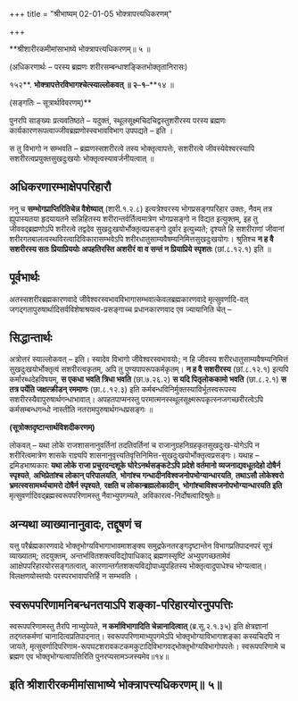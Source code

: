 +++
title = "श्रीभाष्यम् 02-01-05 भोक्त्रापत्त्यधिकरणम्"

+++
<div claऽऽ="elementor-widget-container">

**श्रीशारीरकमीमांसाभाष्ये भोक्त्रापत्त्यधिकरणम्॥ ५ ॥

(अधिकरणार्थः – परस्य ब्रह्मणः शरीरसम्बन्धाशङ्कितभोक्तृतानिरासः)

१५२**. **भोक्त्रापत्तेरविभागश्चेत्स्याल्लोकवत् ॥ २**–**१**–**१४ ॥

(सङ्गतिः – सूत्रार्थविवरणम्)**

 पुनरपि साङ्ख्यः प्रत्यवतिष्ठते – यदुक्तं, स्थूलसूक्ष्मचिदचिद्वस्तुशरीरस्य परस्य ब्रह्मणः कार्यकारणरूपत्वाज्जीवब्रह्मणोस्स्वभावविभाग उपपद्यते – इति ।

 स तु विभागो न सम्भवति – ब्रह्मणस्सशरीरत्वे तस्य भोक्तृत्वापत्तेः, सशरीरत्वे जीवस्येवेश्वरस्यापि सशरीरत्वप्रयुक्तसुखदुःखयोः भोक्तृत्वस्यावर्जनीयत्वात् ॥

## अधिकरणारम्भाक्षेपपरिहारौ

 ननु च **सम्भोगप्राप्तिरितिचेन्न वैशेष्यात्** (शारी.१.२.८) इत्यत्रेश्वरस्य भोगप्रसङ्गपरिहार उक्तः, नैवम् तत्र ह्युपास्यतया हृदयायतने सन्निहितस्य शरीरान्तर्वर्तित्वमात्रेण भोगप्रसङ्गो न विद्यत इत्युक्तम्, इह तु जीववद्ब्रह्मणोऽपि शरीरत्वे तद्वदेव सुखदुःखयोर्भोक्तृत्वप्रसङ्गो दुर्वार इत्युच्यते; दृश्यते हि सशरीराणां जीवानां शरीरगतबालत्वस्थविरत्वादिविकारासम्भवेऽपि शरीरधातुसाम्यवैषम्यनिमित्तसुखदुःखयोगः। श्रुतिश्च **न ह वै सशरीरस्य सतः प्रियाप्रिययोः अपहतिरस्ति अशरीरं वा व सन्तं न प्रियाप्रिये स्पृशतः** (छां.८.१२.१) इति ॥

## पूर्वभार्थः

 अतस्सशरीरब्रह्मकारणवादे जीवेश्वरस्वभावविभागासम्भवात्केवलब्रह्मकारणवादे मृत्सुवर्णादि-वत् जगद्गतापुरुषार्थादिसर्वविशेषाश्रयत्व-प्रसङ्गाच्च प्रधानकारणवाद एव ज्यायानिति चेत् –

## सिद्धान्तार्थः

 अत्रोत्तरं स्याल्लोकवत् – इति। स्यादेव विभागो जीवेश्वरस्वभावयोः; न हि जीवस्य शरीरधातुसाम्यवैषम्यनिमित्तं सुखदुःखयोर्भोक्तृत्वं सशरीरत्वकृतम्, अपि तु पुण्यपापरूपकर्मकृतम्। **न ह वै सशरीरस्य** (छां.८.१२.१) इत्यपि कर्मारब्धदेहविषयम्, **स एकधा भवति त्रिधा भवति** (छा.७.२६.२) **स यदि पितृलोककामो भवति** (छा.८.२.१) **स तत्र पर्येति जक्षत्क्रीडन् रममाणः** (छा.८.१२.३) इति कर्मबन्धविनिर्मुक्तस्याविर्भूतस्वरूपस्य सशरीरस्यैवापुरुषार्थगन्धाभावात्। अपहतपाप्मनस्तु परमात्मनस्स्थूलसूक्ष्मरूपकृत्स्नजगच्छरीरत्वेऽपि कर्मसम्बन्धगन्धो नास्तीति नतरामपुरुषार्थगन्धप्रसङ्गः ॥

**(सूत्रोक्तदृष्टान्तार्थविशदीकरणम्)**

 लोकवत् – यथा लोके राजशासनानुवर्तिनां तदतिवर्तिनां च राजानुग्रहनिग्रहकृतसुखदुःख-योगेऽपि न शरीरित्वमात्रेण शासके राज्ञ्यपि शासनानुवृत्त्यतिवृत्तिनिमित्त-सुखदुःखयोर्भोक्तृत्वप्रसङ्गः। यथाह – द्रमिडभाष्यकारः **यथा लोके राजा प्रचुरदन्दशूके घोरेऽनर्थसङ्कटेऽपि प्रदेशे वर्तमानो व्यजनाद्यवधूतदेहो दोषैर्न स्पृश्यते**, **अभिप्रेतांश्च लोकान् परिपालयति**, **भोगांश्च गन्धादीनविश्वजनोपभोग्यान्धारयति**, **तथाऽसौ लोकेश्वरो भ्रमत्स्वसामर्थ्यचामरो दोषैर्न स्पृश्यते**, **रक्षति च लोकान्ब्रह्मलोकादीन्**, **भोगांश्चाविश्वजनोपभोग्यान्धारयति इति** मृत्सुवर्णादिवद्ब्रह्मस्वरूपपरिणामस्तु नैवाभ्युपगम्यते, अविकारत्व-निर्दोषत्वादिश्रुतेः॥

## अन्यथा व्याख्यानानुवादः, तद्दूषणं च

 यत्तु परैर्ब्रह्मकारणवादे भोक्तृभोग्यविभागाभावमाशङ्क्य समुद्रफेनतरङ्गदृष्टान्तेन विभागप्रतिपादनपरं सूत्रं व्याख्यातम्; तदयुक्तम्, अन्तर्भावितशक्त्यविद्योपाधिकाद् ब्रह्मणस्सृष्टिं अभ्युपगच्छतामेवं आाक्षेपपरिहारयोरसङ्गतत्वात्, कारणान्तर्गतशक्त्यविद्योपाध्युपहितस्य भोक्तृत्वादुपाधेश्च भोग्यत्वात्। विलक्षणयोस्तयोः परस्परभावापत्तिर्हि न सम्भवति ।

## स्वरूपपरिणामनिबन्धनतयाऽपि शङ्का-परिहारयोरनुपपत्तिः

 स्वरूपपरिणामस्तु तैरपि नाभ्युपेयते, **न कर्माविभागादिति चेन्नानादित्वात्** (ब्र.सू.२.१.३५) इति क्षेत्रज्ञानां तद्गतकर्मणां चानादित्वप्रतिपादनात्। स्वरूपपरिणामाभ्युपगमेऽपि भोक्तृभोग्याविभागाशङ्का कस्यचिदपि न जायते, मृत्सुवर्णादिपरिणाम-रूपघटशरावकटकमकुटादिविभागवद्भोक्तृभोग्यविभागोपपत्तेः। स्वरूपपरिणामे च ब्रह्मण एव भोक्तृभोग्यत्वापत्तिरिति पुनरप्यसामञ्जस्यमेव॥१४॥

## इति श्रीशारीरकमीमांसाभाष्ये भोक्त्रापत्त्यधिकरणम्॥ ५॥

</div>
